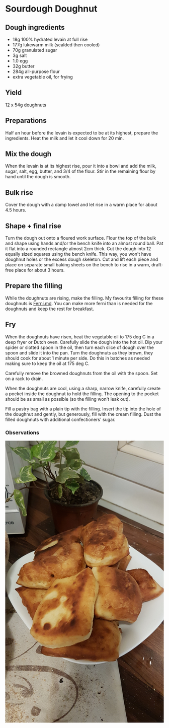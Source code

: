 # Sourdough Doughnut

## Dough ingredients
- 18g 100% hydrated levain at full rise
- 177g lukewarm milk (scalded then cooled)
- 70g granulated sugar
- 3g salt
- 1.0 egg 
- 32g butter
- 284g all-purpose flour
- extra vegetable oil, for frying

## Yield
12 x 54g doughnuts

## Preparations
Half an hour before the levain is expected to be at its highest, prepare the ingredients. Heat the milk and let it cool down for 20 min. 

## Mix the dough
When the levain is at its highest rise, pour it into a bowl and add the milk, sugar, salt, egg, butter, and 3/4 of the flour. Stir in the remaining flour by hand until the dough is smooth.

## Bulk rise
Cover the dough with a damp towel and let rise in a warm place for about 4.5 hours.

## Shape + final rise
Turn the dough out onto a floured work surface. Flour the top of the bulk and shape using hands and/or the bench knife into an almost round ball. Pat it flat into a rounded rectangle almost 2cm thick. Cut the dough into 12 equally sized squares using the bench knife. This way, you won't have doughnut holes or the excess dough skeleton. Cut and lift each piece and place on separate small baking sheets on the bench to rise in a warm, draft-free place for about 3 hours.

## Prepare the filling
While the doughnuts are rising, make the filling. My favourite filling for these doughnuts is [Ferni.md](Ferni.md). You can make more ferni than is needed for the doughnuts and keep the rest for breakfast.

## Fry
When the doughnuts have risen, heat the vegetable oil to 175 deg C in a deep fryer or Dutch oven. Carefully slide the dough into the hot oil. Dip your spider or slotted spoon in the oil, then turn each slice of dough over the spoon and slide it into the pan. Turn the doughnuts as they brown, they should cook for about 1 minute per side. Do this in batches as needed making sure to keep the oil at 175 deg C.

Carefully remove the browned doughnuts from the oil with the spoon. Set on a rack to drain.

When the doughnuts are cool, using a sharp, narrow knife, carefully create a pocket inside the doughnut to hold the filling. The opening to the pocket should be as small as possible (so the filling won't leak out).

Fill a pastry bag with a plain tip with the filling. Insert the tip into the hole of the doughnut and gently, but generously, fill with the cream filling. Dust the filled doughnuts with additional confectioners' sugar.

### Observations
![Fried doughnuts](images/Doughnut%202.jpg)

